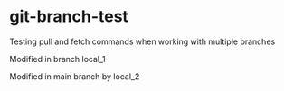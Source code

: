 # git-branch-test
Testing pull and fetch commands when working with multiple branches


Modified in branch local_1

Modified in main branch by local_2